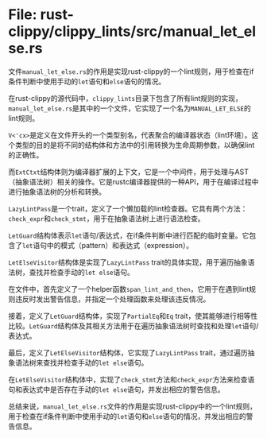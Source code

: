 # File: rust-clippy/clippy_lints/src/manual_let_else.rs

文件`manual_let_else.rs`的作用是实现rust-clippy的一个lint规则，用于检查在if条件判断中使用手动的`let`语句和`else`语句的情况。

在rust-clippy的源代码中，`clippy_lints`目录下包含了所有lint规则的实现，`manual_let_else.rs`是其中的一个文件，它实现了一个名为`MANUAL_LET_ELSE`的lint规则。

`V<'cx>`是定义在文件开头的一个类型别名，代表聚合的编译器状态（lint环境）。这个类型的目的是将不同的结构体和方法中的引用转换为生命周期参数，以确保lint的正确性。

而`ExtCtxt`结构体则为编译器扩展的上下文，它是一个中间件，用于处理与AST（抽象语法树）相关的操作。它是rustc编译器提供的一种API，用于在编译过程中进行抽象语法树的分析和转换。

`LazyLintPass`是一个trait，定义了一个懒加载的lint检查器。它具有两个方法：`check_expr`和`check_stmt`，用于在抽象语法树上进行语法检查。

`LetGuard`结构体表示`let`语句/表达式，在if条件判断中进行匹配的临时变量。它包含了`let`语句中的模式（pattern）和表达式（expression）。

`LetElseVisitor`结构体是实现了`LazyLintPass` trait的具体实现，用于遍历抽象语法树，查找并检查手动的`let else`语句。

在文件中，首先定义了一个helper函数`span_lint_and_then`，它用于在遇到lint规则违反时发出警告信息，并指定一个处理函数来处理该违反情况。

接着，定义了`LetGuard`结构体，实现了`PartialEq`和`Eq` trait，使其能够进行相等性比较。`LetGuard`结构体及其相关方法用于在遍历抽象语法树时查找和处理`let`语句/表达式。

最后，定义了`LetElseVisitor`结构体，它实现了`LazyLintPass` trait，通过遍历抽象语法树来查找并检查手动的`let else`语句。

在`LetElseVisitor`结构体中，实现了`check_stmt`方法和`check_expr`方法来检查语句和表达式中是否存在手动的`let else`语句，并发出相应的警告信息。

总结来说，`manual_let_else.rs`文件的作用是实现rust-clippy中的一个lint规则，用于检查在if条件判断中使用手动的`let`语句和`else`语句的情况，并发出相应的警告信息。

